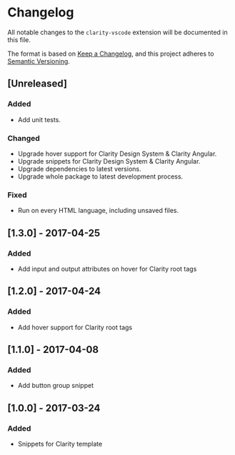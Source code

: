 # Changelog

All notable changes to the `clarity-vscode` extension will be documented in this file.

The format is based on [Keep a Changelog](https://keepachangelog.com/en/1.0.0/),
and this project adheres to [Semantic Versioning](https://semver.org/spec/v2.0.0.html).

## [Unreleased]

### Added

- Add unit tests.

### Changed

- Upgrade hover support for Clarity Design System & Clarity Angular.
- Upgrade snippets for Clarity Design System & Clarity Angular.
- Upgrade dependencies to latest versions.
- Upgrade whole package to latest development process.

### Fixed

- Run on every HTML language, including unsaved files.

## [1.3.0] - 2017-04-25

### Added

- Add input and output attributes on hover for Clarity root tags

## [1.2.0] - 2017-04-24

### Added

- Add hover support for Clarity root tags

## [1.1.0] - 2017-04-08

### Added

- Add button group snippet

## [1.0.0] - 2017-03-24

### Added

- Snippets for Clarity template
